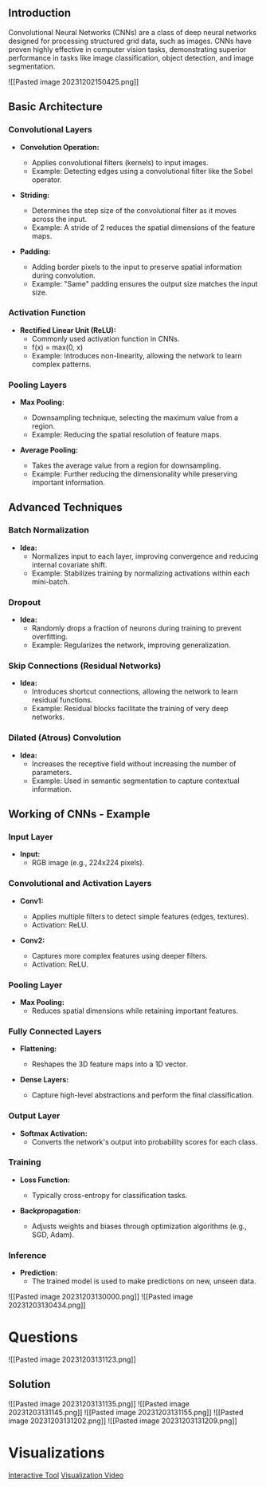## Introduction
Convolutional Neural Networks (CNNs) are a class of deep neural networks designed for processing structured grid data, such as images. CNNs have proven highly effective in computer vision tasks, demonstrating superior performance in tasks like image classification, object detection, and image segmentation.

![[Pasted image 20231202150425.png]]

## Basic Architecture
### Convolutional Layers
- **Convolution Operation:**
  - Applies convolutional filters (kernels) to input images.
  - Example: Detecting edges using a convolutional filter like the Sobel operator.

- **Striding:**
  - Determines the step size of the convolutional filter as it moves across the input.
  - Example: A stride of 2 reduces the spatial dimensions of the feature maps.

- **Padding:**
  - Adding border pixels to the input to preserve spatial information during convolution.
  - Example: "Same" padding ensures the output size matches the input size.

### Activation Function
- **Rectified Linear Unit (ReLU):**
  - Commonly used activation function in CNNs.
  - f(x) = max(0, x)
  - Example: Introduces non-linearity, allowing the network to learn complex patterns.

### Pooling Layers
- **Max Pooling:**
  - Downsampling technique, selecting the maximum value from a region.
  - Example: Reducing the spatial resolution of feature maps.

- **Average Pooling:**
  - Takes the average value from a region for downsampling.
  - Example: Further reducing the dimensionality while preserving important information.

## Advanced Techniques
### Batch Normalization
- **Idea:**
  - Normalizes input to each layer, improving convergence and reducing internal covariate shift.
  - Example: Stabilizes training by normalizing activations within each mini-batch.

### Dropout
- **Idea:**
  - Randomly drops a fraction of neurons during training to prevent overfitting.
  - Example: Regularizes the network, improving generalization.

### Skip Connections (Residual Networks)
- **Idea:**
  - Introduces shortcut connections, allowing the network to learn residual functions.
  - Example: Residual blocks facilitate the training of very deep networks.

### Dilated (Atrous) Convolution
- **Idea:**
  - Increases the receptive field without increasing the number of parameters.
  - Example: Used in semantic segmentation to capture contextual information.

## Working of CNNs - Example

### Input Layer
- **Input:**
  - RGB image (e.g., 224x224 pixels).

### Convolutional and Activation Layers
- **Conv1:**
  - Applies multiple filters to detect simple features (edges, textures).
  - Activation: ReLU.

- **Conv2:**
  - Captures more complex features using deeper filters.
  - Activation: ReLU.

### Pooling Layer
- **Max Pooling:**
  - Reduces spatial dimensions while retaining important features.

### Fully Connected Layers
- **Flattening:**
  - Reshapes the 3D feature maps into a 1D vector.
  
- **Dense Layers:**
  - Capture high-level abstractions and perform the final classification.

### Output Layer
- **Softmax Activation:**
  - Converts the network's output into probability scores for each class.

### Training
- **Loss Function:**
  - Typically cross-entropy for classification tasks.

- **Backpropagation:**
  - Adjusts weights and biases through optimization algorithms (e.g., SGD, Adam).

### Inference
- **Prediction:**
  - The trained model is used to make predictions on new, unseen data.


![[Pasted image 20231203130000.png]]
![[Pasted image 20231203130434.png]]



# Questions
![[Pasted image 20231203131123.png]]

## Solution
![[Pasted image 20231203131135.png]]
![[Pasted image 20231203131145.png]]
![[Pasted image 20231203131155.png]]
![[Pasted image 20231203131202.png]]
![[Pasted image 20231203131209.png]]



# Visualizations
[Interactive Tool](https://poloclub.github.io/cnn-explainer/)
[Visualization Video](https://youtu.be/pj9-rr1wDhM?si=HFt3Cqj-WJb3a1WX)
